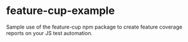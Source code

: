 # feature-cup-example
Sample use of the feature-cup npm package to create feature coverage reports on your JS test automation.
